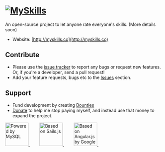 <h1>
<a href="http://myskills.co"><img src="http://myskills.co/images/title.png" title="MySkills"/></a>
</h1>

An open-source project to let anyone rate everyone's skills.
(More details soon)

* Website: [http://myskills.co](http://myskills.co)

## Contribute
* Please use the [issue tracker](https://github.com/ronenteva/MySkills/issues) to report any bugs or request new features. Or, if you're a developer, send a pull request!
* Add your feature requests, bugs etc to the [Issues](https://github.com/ronenteva/MySkills/issues) section.

## Support
* Fund development by creating [Bounties](https://www.bountysource.com/teams/my-skills)
* [Donate](https://www.gittip.com/ronenteva) to help me stop paying myself, and instead use that money to expand the project.

<a target="_blank" href="http://www.mysql.com">
  <img width="75" src="http://www.mysql.com/common/logos/powered-by-mysql-125x64.png" alt="Powered by MySQL" title="Powered by MySQL"/>
</a>&nbsp; &nbsp; &nbsp; &nbsp;
<a target="_blank" href="http://sailsjs.org">
  <img width="75" src="http://sailsjs.org/images/logo.png" title="Based on Sails.js"/>
</a>&nbsp; &nbsp; &nbsp; &nbsp;
<a target="_blank" href="http://angularjs.org">
  <img width="75" src="http://angularjs.org/img/AngularJS-large.png" title="Based on Angular.js by Google"/>
</a>&nbsp; &nbsp; &nbsp; &nbsp;